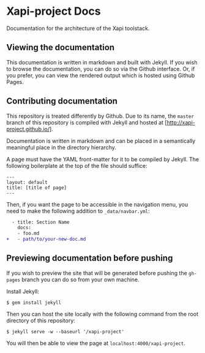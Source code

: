 # Xapi-project Docs

Documentation for the architecture of the Xapi toolstack.

## Viewing the documentation
This documentation is written in markdown and built with Jekyll. If you wish to
browse the documentation, you can do so via the Github interface. Or, if you
prefer, you can view the rendered output which is hosted using Github Pages.

## Contributing documentation
This repository is treated differently by Github. Due to its name, the `master`
branch of this repository is compiled with Jekyll and hosted at
[http://xapi-project.github.io/].

Documentation is written in markdown and can be placed in a semantically
meaningful place in the directory hierarchy.

A page must have the YAML front-matter for it to be compiled by Jekyll. The
following boilerplate at the top of the file should suffice:

```
---
layout: default
title: [title of page]
---
```

Then, if you want the page to be accessible in the navigation menu, you need to
make the following addition to `_data/navbar.yml`:

```diff
  - title: Section Name
    docs:
    - foo.md
+   - path/to/your-new-doc.md
```

## Previewing documentation before pushing

If you wish to preview the site that will be generated before pushing the
`gh-pages` branch you can do so from your own machine.

Install Jekyll:

```
$ gem install jekyll
```

Then you can host the site locally with the following command from the root
directory of this repository:
```
$ jekyll serve -w --baseurl '/xapi-project'
```

You will then be able to view the page at `localhost:4000/xapi-project`.
